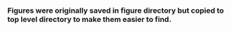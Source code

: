 ### Figures were originally saved in figure directory but copied to top level directory to make them easier to find.